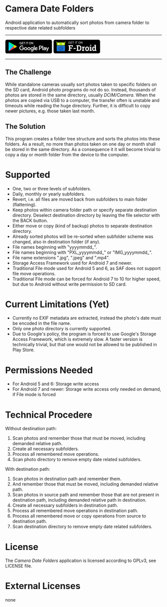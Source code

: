 # Camera Date Folders

Android application to automatically sort photos from camera folder to respective date related subfolders

***

<a href='https://play.google.com/store/apps/details?id=de.kromke.andreas.cameradatefolders'><img src='public/google-play.png' alt='Get it on Google Play' height=45/></a>
<a href='https://f-droid.org/packages/de.kromke.andreas.cameradatefolders'><img src='public/f-droid.png' alt='Get it on F-Droid' height=45 ></a>

***

## The Challenge

While standalone cameras usually sort photos taken to specific folders on the SD card, Android photo programs do not do so. Instead, thousands of photos are stored in the same directory, usually *DCIM/Camera*. When the photos are copied via USB to a computer, the transfer often is unstable and timeouts while reading the huge directory. Further, it is difficult to copy newer pictures, e.g. those taken last month.

## The Solution

This program creates a folder tree structure and sorts the photos into these folders. As a result, no more than photos taken on one day or month shall be stored in the same directory. As a consequence it it will become trivial to copy a day or month folder from the device to the computer.

# Supported

* One, two or three levels of subfolders.
* Daily, monthly or yearly subfolders.
* Revert, i.e. all files are moved back from subfolders to main folder (flattening).
* Keep photos within camera folder path or specify separate destination directory. Deselect destination directory by leaving the file selector with the BACK button.
* Either move or copy (kind of backup) photos to separate destination directory.
* Already sorted photos will be re-sorted when subfolder scheme was changed, also in destination folder (if any).
* File names beginning with "yyyymmdd\_".
* File names beginning with "PXL\_yyyymmdd_" or "IMG\_yyyymmdd\_".
* File name extensions ".jpg", ".jpeg" and ".mp4".
* Storage Access Framework used for Android 7 and newer.
* Traditional File mode used for Android 5 and 6, as SAF does not support file move operations.
* Traditional File mode can be forced for Android 7 to 10 for higher speed, but due to Android without write permission to SD card.

# Current Limitations (Yet)

* Currently no EXIF metadata are extracted, instead the photo's date must be encoded in the file name.
* Only one photo directory is currently supported.
* Due to Google's policy, the program is forced to use Google's Storage Access Framework, which is extremely slow. A faster version is technically trivial, but that one would not be allowed to be published in Play Store.

# Permissions Needed

* For Android 5 and 6: Storage write access
* For Android 7 and newer: Storage write access only needed on demand, if File mode is forced

# Technical Procedere

Without destination path:

1. Scan photos and remember those that must be moved, including demanded relative path.
2. Create all necessary subfolders.
3. Process all remembered move operations.
4. Scan photo directory to remove empty date related subfolders.

With destination path:

1. Scan photos in destination path and remember them.
2. And remember those that must be moved, including demanded relative path.
3. Scan photos in source path and remember those that are not present in destination path, including demanded relative path in destination.
4. Create all necessary subfolders in destination path.
5. Process all remembered move operations in destination path.
6. Process all remembered move or copy operations from source to destination path.
7. Scan destination directory to remove empty date related subfolders.

# License

The *Camera Date Folders* application is licensed according to GPLv3, see LICENSE file.

# External Licenses

none
